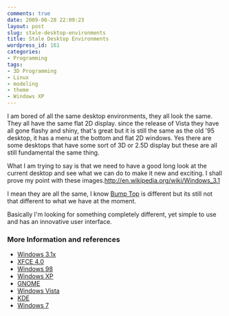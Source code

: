 ```yaml
---
comments: true
date: 2009-06-28 22:09:23
layout: post
slug: stale-desktop-environments
title: Stale Desktop Environments
wordpress_id: 161
categories:
- Programming
tags:
- 3D Programming
- Linux
- modeling
- theme
- Windows XP
---
```


I am bored of all the same desktop environments, they all look the same.  They all have the same flat 2D display.  since the release of Vista they have all gone flashy and shiny, that's great but it is still the same as the old '95 desktop, it has a menu at the bottom and flat 2D windows.  Yes there are some desktops that have some sort of 3D or 2.5D display but these are all still fundamental the same thing.

What I am trying to say is that we need to have a good long look at the current desktop and see what we can do to make it new and exciting. I shall prove my point with these images.<http://en.wikipedia.org/wiki/Windows_3.1>

I mean they are all the same, I know [Bump Top](http://bumptop.com/) is different but its still not that different to what we have at the moment.

Basically I'm looking for something completely different, yet simple to use and has an innovative user interface.


### More Information and references
- [Windows 3.1x](http://en.wikipedia.org/wiki/Windows_3.1) 
- [XFCE 4.0](http://en.wikipedia.org/wiki/XFCE) 
- [Windows 98](http://en.wikipedia.org/wiki/Windows_98) 
- [Windows XP](http://en.wikipedia.org/wiki/Windows_XP) 
- [GNOME](http://en.wikipedia.org/wiki/GNOME) 
- [Windows Vista ](http://en.wikipedia.org/wiki/Windows_Vista)
- [KDE](http://en.wikipedia.org/wiki/KDE)
- [Windows 7](http://en.wikipedia.org/wiki/Windows_7)
